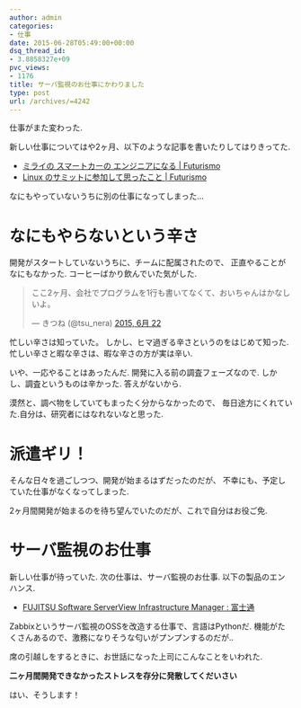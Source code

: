 ```yaml
---
author: admin
categories:
- 仕事
date: 2015-06-28T05:49:00+00:00
dsq_thread_id:
- 3.8858327e+09
pvc_views:
- 1176
title: サーバ監視のお仕事にかわりました
type: post
url: /archives/=4242
---
```


仕事がまた変わった.

新しい仕事についてはや2ヶ月、以下のような記事を書いたりしてはりきってた.

-   [ミライの スマートカーの エンジニアになる |
    Futurismo](http://futurismo.biz/archives/3095)
-   [Linux のサミットに参加して思ったこと |
    Futurismo](http://futurismo.biz/archives/4046)

なにもやっていないうちに別の仕事になってしまった...

なにもやらないという辛さ
========================

開発がスタートしていないうちに、チームに配属されたので、
正直やることがなにもなかった. コーヒーばかり飲んでいた気がした.

<blockquote class="twitter-tweet" lang="ja"><p lang="ja" dir="ltr">ここ2ヶ月、会社でプログラムを1行も書いてなくて、おいちゃんはかなしいよ。</p>&mdash; きつね (@tsu_nera) <a href="https://twitter.com/tsu_nera/status/612960297263869954">2015, 6月 22</a></blockquote>
<script async src="//platform.twitter.com/widgets.js" charset="utf-8"></script>

忙しい辛さは知っていた。 しかし、ヒマ過ぎる辛さというのをはじめて知った.
忙しい辛さと暇な辛さは、暇な辛さの方が実は辛い.

いや、一応やることはあったんだ. 開発に入る前の調査フェーズなので.
しかし、調査というものは辛かった. 答えがないから.

漠然と、調べ物をしていてもまったく分からなかったので、
毎日途方にくれていた.自分は、研究者にはなれないなと思った.

派遣ギリ！
==========

そんな日々を過ごしつつ、開発が始まるはずだったのだが、
不幸にも、予定していた仕事がなくなってしまった.

2ヶ月間開発が始まるのを待ち望んでいたのだが、これで自分はお役ご免.

サーバ監視のお仕事
==================

新しい仕事が待っていた. 次の仕事は、サーバ監視のお仕事.
以下の製品のエンハンス.

-   [FUJITSU Software ServerView Infrastructure Manager :
    富士通](http://software.fujitsu.com/jp/serverviewism/)

Zabbixというサーバ監視のOSSを改造する仕事で、言語はPythonだ.
機能がたくさんあるので、激務になりそうな匂いがプンプンするのだが..

席の引越しをするときに、お世話になった上司にこんなことをいわれた.

**二ヶ月間開発できなかったストレスを存分に発散してくだいさい**

はい、そうします！
